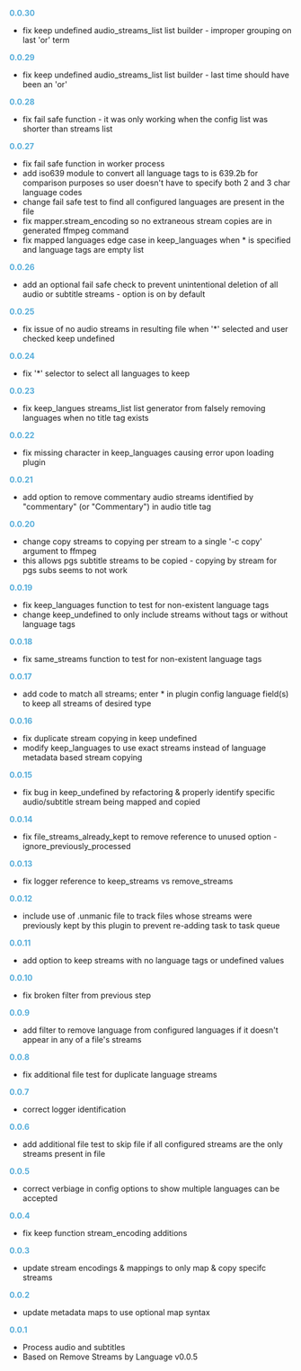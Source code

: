 
**<span style="color:#56adda">0.0.30</span>**
- fix keep undefined audio_streams_list list builder - improper grouping on last 'or' term

**<span style="color:#56adda">0.0.29</span>**
- fix keep undefined audio_streams_list list builder - last time should have been an 'or'

**<span style="color:#56adda">0.0.28</span>**
- fix fail safe function - it was only working when the config list was shorter than streams list

**<span style="color:#56adda">0.0.27</span>**
- fix fail safe function in worker process
- add iso639 module to convert all language tags to is 639.2b for comparison purposes so user doesn't have to specify both 2 and 3 char language codes
- change fail safe test to find all configured languages are present in the file
- fix mapper.stream_encoding so no extraneous stream copies are in generated ffmpeg command
- fix mapped languages edge case in keep_languages when * is specified and language tags are empty list

**<span style="color:#56adda">0.0.26</span>**
- add an optional fail safe check to prevent unintentional deletion of all audio or subtitle streams - option is on by default

**<span style="color:#56adda">0.0.25</span>**
- fix issue of no audio streams in resulting file when '*' selected and user checked keep undefined

**<span style="color:#56adda">0.0.24</span>**
- fix '*' selector to select all languages to keep

**<span style="color:#56adda">0.0.23</span>**
- fix keep_langues streams_list list generator from falsely removing languages when no title tag exists

**<span style="color:#56adda">0.0.22</span>**
- fix missing character in keep_languages causing error upon loading plugin

**<span style="color:#56adda">0.0.21</span>**
- add option to remove commentary audio streams identified by "commentary" (or "Commentary") in audio title tag

**<span style="color:#56adda">0.0.20</span>**
- change copy streams to copying per stream to a single '-c copy' argument to ffmpeg
- this allows pgs subtitle streams to be copied - copying by stream for pgs subs seems to not work

**<span style="color:#56adda">0.0.19</span>**
- fix keep_languages function to test for non-existent language tags
- change keep_undefined to only include streams without tags or without language tags 

**<span style="color:#56adda">0.0.18</span>**
- fix same_streams function to test for non-existent language tags

**<span style="color:#56adda">0.0.17</span>**
- add code to match all streams; enter * in plugin config language field(s) to keep all streams of desired type

**<span style="color:#56adda">0.0.16</span>**
- fix duplicate stream copying in keep undefined
- modify keep_languages to use exact streams instead of language metadata based stream copying

**<span style="color:#56adda">0.0.15</span>**
- fix bug in keep_undefined by refactoring & properly identify specific audio/subtitle stream being mapped and copied

**<span style="color:#56adda">0.0.14</span>**
- fix file_streams_already_kept to remove reference to unused option - ignore_previously_processed

**<span style="color:#56adda">0.0.13</span>**
- fix logger reference to keep_streams vs remove_streams

**<span style="color:#56adda">0.0.12</span>**
- include use of .unmanic file to track files whose streams were previously kept by this plugin to prevent re-adding task to task queue

**<span style="color:#56adda">0.0.11</span>**
- add option to keep streams with no language tags or undefined values

**<span style="color:#56adda">0.0.10</span>**
- fix broken filter from previous step

**<span style="color:#56adda">0.0.9</span>**
- add filter to remove language from configured languages if it doesn't appear in any of a file's streams

**<span style="color:#56adda">0.0.8</span>**
- fix additional file test for duplicate language streams

**<span style="color:#56adda">0.0.7</span>**
- correct logger identification

**<span style="color:#56adda">0.0.6</span>**
- add additional file test to skip file if all configured streams are the only streams present in file

**<span style="color:#56adda">0.0.5</span>**
- correct verbiage in config options to show multiple languages can be accepted

**<span style="color:#56adda">0.0.4</span>**
- fix keep function stream_encoding additions

**<span style="color:#56adda">0.0.3</span>**
- update stream encodings & mappings to only map & copy specifc streams

**<span style="color:#56adda">0.0.2</span>**
- update metadata maps to use optional map syntax

**<span style="color:#56adda">0.0.1</span>**
- Process audio and subtitles
- Based on Remove Streams by Language v0.0.5
